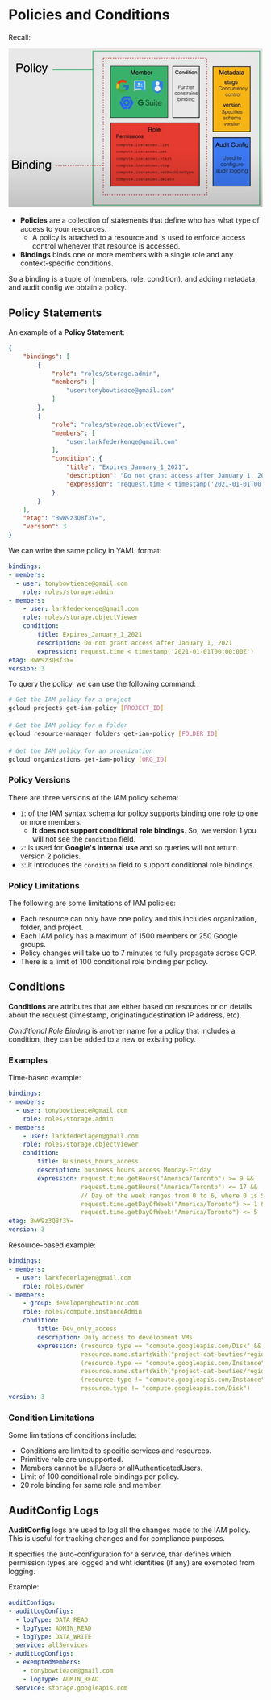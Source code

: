 # Policies and Conditions

Recall:

![Policies Architecture](images/01_Cloud_IAM_03.png)

- **Policies** are a collection of statements that define who has what type of access to your resources.
  - A policy is attached to a resource and is used to enforce access control whenever that resource is accessed.
- **Bindings** binds one or more members with a single role and any context-specific conditions.

So a binding is a tuple of (members, role, condition), and adding metadata and audit config we obtain a policy.

## Policy Statements

An example of a **Policy Statement**:

```json
{
    "bindings": [
        {
            "role": "roles/storage.admin",
            "members": [
                "user:tonybowtieace@gmail.com"
            ]
        },
        {
            "role": "roles/storage.objectViewer",
            "members": [
                "user:larkfederkenge@gmail.com"
            ],
            "condition": {
                "title": "Expires_January_1_2021",
                "description": "Do not grant access after January 1, 2021",
                "expression": "request.time < timestamp('2021-01-01T00:00:00Z')"
            }
        }
    ],
    "etag": "BwW9z3Q8f3Y=",
    "version": 3
}
```

We can write the same policy in YAML format:

```yaml
bindings:
- members:
  - user: tonybowtieace@gmail.com
    role: roles/storage.admin
- members:
    - user: larkfederkenge@gmail.com
    role: roles/storage.objectViewer
    condition:
        title: Expires_January_1_2021
        description: Do not grant access after January 1, 2021
        expression: request.time < timestamp('2021-01-01T00:00:00Z')
etag: BwW9z3Q8f3Y=
version: 3
```

To query the policy, we can use the following command:

```bash
# Get the IAM policy for a project
gcloud projects get-iam-policy [PROJECT_ID]

# Get the IAM policy for a folder
gcloud resource-manager folders get-iam-policy [FOLDER_ID]

# Get the IAM policy for an organization
gcloud organizations get-iam-policy [ORG_ID]
```

### Policy Versions

There are three versions of the IAM policy schema:

- `1`: of the IAM syntax schema for policy supports binding one role to one or more members. 
  - **It does not support conditional role bindings**. So, we version 1 you will not see the `condition` field.
- `2`: is used for **Google's internal use** and so queries will not return version 2 policies.
- `3`: it introduces the `condition` field to support conditional role bindings.

### Policy Limitations

The following are some limitations of IAM policies:

- Each resource can only have one policy and this includes organization, folder, and project.
- Each IAM policy has a maximum of 1500 members or 250 Google groups.
- Policy changes will take uo to 7 minutes to fully propagate across GCP.
- There is a limit of 100 conditional role binding per policy.

## Conditions

**Conditions** are attributes that are either based on resources or on details about the request (timestamp, originating/destination IP address, etc).

*Conditional Role Binding* is another name for a policy that includes a condition, they can be added to a new or existing policy.


### Examples

Time-based example:

```yaml
bindings:
- members:
  - user: tonybowtieace@gmail.com
    role: roles/storage.admin
- members:
    - user: larkfederlagen@gmail.com
    role: roles/storage.objectViewer
    condition:
        title: Business_hours_access
        description: business hours access Monday-Friday
        expression: request.time.getHours("America/Toronto") >= 9 &&
                    request.time.getHours("America/Toronto") <= 17 &&
                    // Day of the week ranges from 0 to 6, where 0 is Sunday and 6 is Saturday
                    request.time.getDayOfWeek("America/Toronto") >= 1 &&
                    request.time.getDayOfWeek("America/Toronto") <= 5
etag: BwW9z3Q8f3Y=
version: 3
```

Resource-based example:

```yaml
bindings:
- members:
  - user: larkfederlagen@gmail.com
    role: roles/owner
- members:
    - group: developer@bowtieinc.com
    role: roles/compute.instanceAdmin
    condition:
        title: Dev_only_access
        description: Only access to development VMs
        expression: (resource.type == "compute.googleapis.com/Disk" &&
                    resource.name.startsWith("project-cat-bowties/region/us-central1/disk/development")) ||
                    (resource.type == "compute.googleapis.com/Instance" &&
                    resource.name.startsWith("project-cat-bowties/region/us-central1/instance/development")) ||
                    (resource.type != "compute.googleapis.com/Instance" &&
                    resource.type != "compute.googleapis.com/Disk")
version: 3
```

### Condition Limitations

Some limitations of conditions include:

- Conditions are limited to specific services and resources.
- Primitive role are unsupported.
- Members cannot be allUsers or allAuthenticatedUsers.
- Limit of 100 conditional role bindings per policy.
- 20 role binding for same role and member.

## AuditConfig Logs

**AuditConfig** logs are used to log all the changes made to the IAM policy. This is useful for tracking changes and for compliance purposes.

It specifies the auto-configuration for a service, thar defines which permission types are logged and wht identities (if any) are exempted from logging.

Example:

```yaml
auditConfigs:
- auditLogConfigs:
  - logType: DATA_READ
  - logType: ADMIN_READ
  - logType: DATA_WRITE
  service: allServices
- auditLogConfigs:
  - exemptedMembers:
    - tonybowtieace@gmail.com
    - logType: ADMIN_READ
  service: storage.googleapis.com
```

